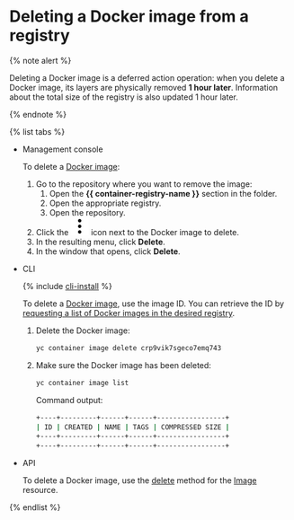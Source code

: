 # Deleting a Docker image from a registry

{% note alert %}

Deleting a Docker image is a deferred action operation: when you delete a Docker image, its layers are physically removed **1 hour later**. Information about the total size of the registry is also updated 1 hour later.

{% endnote %}

{% list tabs %}

- Management console

   To delete a [Docker image](../../concepts/docker-image.md):
   1. Go to the repository where you want to remove the image:
      1. Open the **{{ container-registry-name }}** section in the folder.
      1. Open the appropriate registry.
      1. Open the repository.
   1. Click the ![image](../../../_assets/vertical-ellipsis.svg) icon next to the Docker image to delete.
   1. In the resulting menu, click **Delete**.
   1. In the window that opens, click **Delete**.

- CLI

   {% include [cli-install](../../../_includes/cli-install.md) %}

   To delete a [Docker image](../../concepts/docker-image.md), use the image ID. You can retrieve the ID by [requesting a list of Docker images in the desired registry](docker-image-list.md#docker-image-list).

   1. Delete the Docker image:

      ```bash
      yc container image delete crp9vik7sgeco7emq743
      ```

   1. Make sure the Docker image has been deleted:

      ```bash
      yc container image list
      ```

      Command output:

      ```bash
      +----+---------+------+------+-----------------+
      | ID | CREATED | NAME | TAGS | COMPRESSED SIZE |
      +----+---------+------+------+-----------------+
      +----+---------+------+------+-----------------+
      ```

- API

   To delete a Docker image, use the [delete](../../api-ref/Image/delete.md) method for the [Image](../../api-ref/Image/) resource.

{% endlist %}